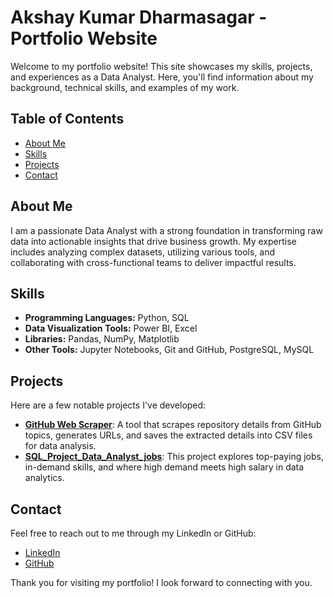# Akshay Kumar Dharmasagar - Portfolio Website

Welcome to my portfolio website! This site showcases my skills, projects, and experiences as a Data Analyst. Here, you'll find information about my background, technical skills, and examples of my work.

## Table of Contents
- [About Me](#about-me)
- [Skills](#skills)
- [Projects](#projects)
- [Contact](#contact)

## About Me
I am a passionate Data Analyst with a strong foundation in transforming raw data into actionable insights that drive business growth. My expertise includes analyzing complex datasets, utilizing various tools, and collaborating with cross-functional teams to deliver impactful results.

## Skills
- **Programming Languages:** Python, SQL
- **Data Visualization Tools:** Power BI, Excel
- **Libraries:** Pandas, NumPy, Matplotlib
- **Other Tools:** Jupyter Notebooks, Git and GitHub, PostgreSQL, MySQL

## Projects
Here are a few notable projects I've developed:
- **[GitHub Web Scraper](https://github.com/Aks-hey/github-web-scraper)**: A tool that scrapes repository details from GitHub topics, generates URLs, and saves the extracted details into CSV files for data analysis.
- **[SQL_Project_Data_Analyst_jobs](https://github.com/Aks-hey/SQL_Project_Data_Analyst_jobs)**: This project explores top-paying jobs, in-demand skills, and where high demand meets high salary in data analytics.

## Contact
Feel free to reach out to me through my LinkedIn or GitHub:
- [LinkedIn](https://www.linkedin.com/in/akshay-dharma/)
- [GitHub](https://github.com/Aks-hey)

Thank you for visiting my portfolio! I look forward to connecting with you.
